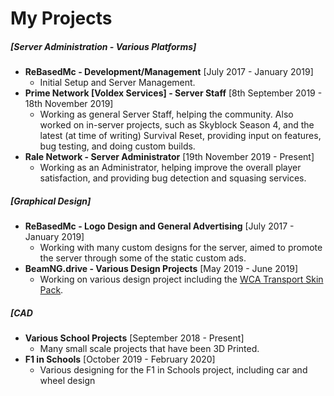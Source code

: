 # My Projects 
##### [Server Administration - Various Platforms]
- **ReBasedMc - Development/Management** [July  2017 - January 2019]
  - Initial Setup and Server Management.
- **Prime Network [Voldex Services] - Server Staff** [8th September 2019 - 18th November 2019]
    - Working as general Server Staff, helping the community. Also worked on in-server projects, such as Skyblock Season 4, and the latest (at time of writing) Survival Reset, providing input on features, bug testing, and doing custom builds.
- **Rale Network - Server Administrator** [19th November 2019 - Present]
    - Working as an Administrator, helping improve the overall player satisfaction, and providing bug detection and squasing services.
    
##### [Graphical Design]
- **ReBasedMc - Logo Design and General Advertising** [July  2017 - January 2019]
  - Working with many custom designs for the server, aimed to promote the server through some of the static custom ads.
- **BeamNG.drive - Various Design Projects** [May 2019 - June 2019]
    - Working on various design project including the [WCA Transport Skin Pack](https://www.beamng.com/resources/4ns-west-coast-usa-bus-routes-and-skin-pack.8288/).

##### [CAD
- **Various School Projects** [September 2018 - Present]
    - Many small scale projects that have been 3D Printed.
- **F1 in Schools** [October 2019 - February 2020]
    - Various designing for the F1 in Schools project, including car and wheel design
